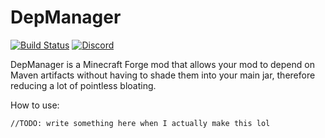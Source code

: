 # DepManager

[![Build Status](http://jenkins.daporkchop.net/job/Minecraft/job/DepManager/badge/icon)](http://jenkins.daporkchop.net/job/Minecraft/job/DepManager/)
[![Discord](https://img.shields.io/discord/428813657816956929.svg)](https://discord.gg/FrBHHCk)

DepManager is a Minecraft Forge mod that allows your mod to depend on Maven artifacts without having to shade them into your main jar, therefore reducing a lot of pointless bloating.

How to use:

`//TODO: write something here when I actually make this lol`
